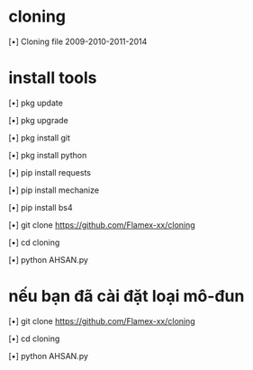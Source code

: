 # cloning 
[•] Cloning file 2009-2010-2011-2014

# install tools
[•] pkg update 

[•] pkg upgrade 

[•] pkg install git

[•] pkg install python

[•] pip install requests 

[•] pip install mechanize

[•] pip install bs4

[•] git clone https://github.com/Flamex-xx/cloning

[•] cd cloning

[•] python AHSAN.py

# nếu bạn đã cài đặt loại mô-đun
[•] git clone https://github.com/Flamex-xx/cloning

[•] cd cloning

[•] python AHSAN.py

